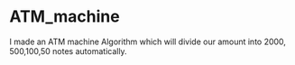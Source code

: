 # ATM_machine
I made an  ATM machine  Algorithm which will divide our amount into 2000, 500,100,50 notes automatically.
